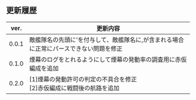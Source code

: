 ## 更新履歴

| ver. | 更新内容 |
| ---- | ------- |
| 0.0.1 | 敵艦隊名の先頭に'を付与して、敵艦隊名に,が含まれる場合に正常にパースできない問題を修正 |
| 0.1.0	| 煙幕のログをとれるようにして煙幕の発動率の調査用に赤仮編成を追加 |
| 0.2.0 | [1]煙幕の発動許可の判定の不具合を修正<br>[2]赤仮編成に戦闘後の航路を追加 |
